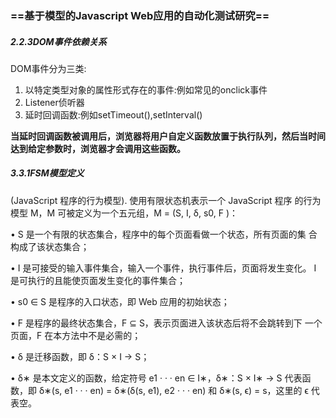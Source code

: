 ### ==基于模型的Javascript Web应用的自动化测试研究==

##### 2.2.3DOM事件依赖关系

DOM事件分为三类:

1. 以特定类型对象的属性形式存在的事件:例如常见的onclick事件
2. Listener侦听器
3. 延时回调函数:例如setTimeout(),setInterval()

**当延时回调函数被调⽤后，浏览器将⽤户⾃定义函数放置于执⾏队列，然后当时间达到给定参数时，浏览器才会调⽤这些函数。**

##### 3.3.1FSM模型定义

 (JavaScript 程序的⾏为模型). 使用有限状态机表示⼀个 JavaScript 程序
的⾏为模型 M，M 可被定义为⼀个五元组，M = (S, I, δ, s0, F )：

• S 是⼀个有限的状态集合，程序中的每个页面看做⼀个状态，所有页面的集
合构成了该状态集合；

• I 是可接受的输⼊事件集合，输⼊⼀个事件，执⾏事件后，页面将发⽣变化。
I 是可执⾏的且能使页面发⽣变化的事件集合；

• s0 ∈ S 是程序的⼊⼝状态，即 Web 应用的初始状态；

• F 是程序的最终状态集合，F ⊆ S，表示页面进⼊该状态后将不会跳转到下
⼀个页面，F 在本⽅法中不是必需的；

• δ 是迁移函数，即 δ：S × I → S；

• δ∗ 是本⽂定义的函数，给定符号 e1 · · · en ∈ I∗，δ∗：S × I∗ → S 代表函数，即
δ∗(s, e1 · · · en) = δ∗(δ(s, e1), e2 · · · en) 和 δ∗(s, ϵ) = s，这里的 ϵ 代表空。

